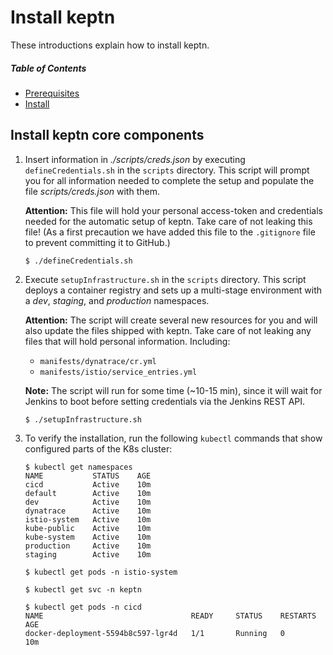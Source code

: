 # Install keptn
These introductions explain how to install keptn. 

##### Table of Contents
 * [Prerequisites](#step-zero)
 * [Install](#step-install)
 <!--
 * [Future work: Install](#step-install)
 -->

## Install keptn core components <a id="step-install"></a>

1. Insert information in *./scripts/creds.json* by executing `defineCredentials.sh` in the `scripts` directory. This script will prompt you for all information needed to complete the setup and populate the file *scripts/creds.json* with them. 

    **Attention:** This file will hold your personal access-token and credentials needed for the automatic setup of keptn. Take care of not leaking this file! (As a first precaution we have added this file to the `.gitignore` file to prevent committing it to GitHub.)

    ```console
    $ ./defineCredentials.sh
    ```
    
1. Execute `setupInfrastructure.sh` in the `scripts` directory. This script deploys a container registry and sets up a multi-stage environment with a *dev*, *staging*, and *production* namespaces. 

    **Attention:** The script will create several new resources for you and will also update the files shipped with keptn. Take care of not leaking any files that will hold personal information. Including:
    - `manifests/dynatrace/cr.yml`
    - `manifests/istio/service_entries.yml`

    **Note:** The script will run for some time (~10-15 min), since it will wait for Jenkins to boot before setting credentials via the Jenkins REST API.

    ```console
    $ ./setupInfrastructure.sh
    ```

1. To verify the installation, run the following `kubectl` commands that show configured parts of the K8s cluster: 

    ```console
    $ kubectl get namespaces
    NAME           STATUS    AGE
    cicd           Active    10m
    default        Active    10m
    dev            Active    10m
    dynatrace      Active    10m
    istio-system   Active    10m
    kube-public    Active    10m
    kube-system    Active    10m
    production     Active    10m
    staging        Active    10m
    ```

    ```console
    $ kubectl get pods -n istio-system

    ```

    ```console
    $ kubectl get svc -n keptn
    
    ```

    ```console
    $ kubectl get pods -n cicd
    NAME                                 READY     STATUS    RESTARTS   AGE
    docker-deployment-5594b8c597-lgr4d   1/1       Running   0          10m
    ```

<!-- 
## Future work: Install keptn like istio <a id="step-install"></a>

    ```console
    $ kubectl apply keptn.yml
    ```
-->


